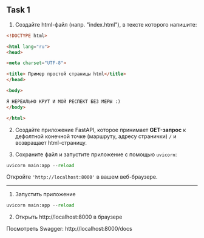 ## Task 1

1) Создайте html-файл (напр. "index.html"), в тексте которого напишите:
```html
<!DOCTYPE html>

<html lang="ru">
<head>

<meta charset="UTF-8">

<title> Пример простой страницы html</title>
</head>

<body>

Я НЕРЕАЛЬНО КРУТ И МОЙ РЕСПЕКТ БЕЗ МЕРЫ :)
</body>

</html>
```
2) Создайте приложение FastAPI, которое принимает **GET-запрос** к дефолтной конечной точке (маршруту, адресу странички) ``/`` и возвращает html-страницу.

3) Сохраните файл и запустите приложение с помощью `uvicorn`:
```python
uvicorn main:app --reload
```
Откройте `'http://localhost:8000'` в вашем веб-браузере.

---

1. Запустить приложение
```python
uvicorn main:app --reload
```
2. Открыть http://localhost:8000 в браузере

Посмотреть Swagger: http://localhost:8000/docs
